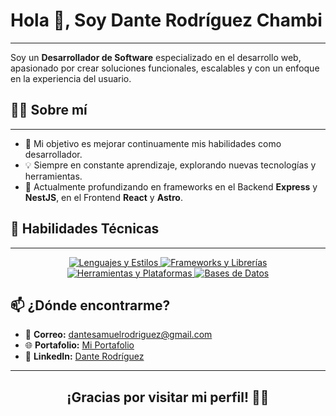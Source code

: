 # Hola 👋, Soy Dante Rodríguez Chambi

---

Soy un **Desarrollador de Software** especializado en el desarrollo web, apasionado por crear soluciones funcionales, escalables y con un enfoque en la experiencia del usuario.

## 🧑‍💻 Sobre mí

---

- 🎯 Mi objetivo es mejorar continuamente mis habilidades como desarrollador.
- 💡 Siempre en constante aprendizaje, explorando nuevas tecnologías y herramientas.
- 🌱 Actualmente profundizando en frameworks en el Backend **Express** y **NestJS**, en el Frontend **React** y **Astro**.

## 🚀 Habilidades Técnicas

---

<p align="center">
  <a href="https://skillicons.dev">
    <img src="https://skillicons.dev/icons?i=html,css,javascript,typescript,python,tailwindcss" alt="Lenguajes y Estilos" />
    <img src="https://skillicons.dev/icons?i=nodejs,django,express,react,vite,astro" alt="Frameworks y Librerías" />
    <img src="https://skillicons.dev/icons?i=vercel,supabase,linux,bash,git,figma,notion" alt="Herramientas y Plataformas" />
   <img src="https://skillicons.dev/icons?i=sqlite,mysql,postgresql,mongodb" alt="Bases de Datos" />
  </a>
</p>

## 📫 ¿Dónde encontrarme?

- 📧 **Correo:** [dantesamuelrodriguez@gmail.com](dantesamuelrodriguez@gmail.com)
- 🌐 **Portafolio:** [Mi Portafolio](https://portfolio-danidev-rc.vercel.app/)
- 💼 **LinkedIn:** [Dante Rodríguez](https://www.linkedin.com/in/dante-samuel-rodriguez-chambi-444041279/)

---

<h2 align="center">¡Gracias por visitar mi perfil! 🚀✨</h2>
